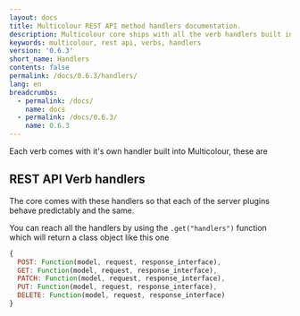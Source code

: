 ```yaml
---
layout: docs
title: Multicolour REST API method handlers documentation.
description: Multicolour core ships with all the verb handlers built in.
keywords: multicolour, rest api, verbs, handlers
version: '0.6.3'
short_name: Handlers
contents: false
permalink: /docs/0.6.3/handlers/
lang: en
breadcrumbs:
  - permalink: /docs/
    name: docs
  - permalink: /docs/0.6.3/
    name: 0.6.3
---
```


Each verb comes with it's own handler built into Multicolour, these are

## REST API Verb handlers

The core comes with these handlers so that each of the server plugins behave predictably and the same.

You can reach all the handlers by using the `.get("handlers")` function which will return a class object like this one

```js
{
  POST: Function(model, request, response_interface),
  GET: Function(model, request, response_interface),
  PATCH: Function(model, request, response_interface),
  PUT: Function(model, request, response_interface),
  DELETE: Function(model, request, response_interface)
}
```
